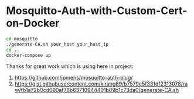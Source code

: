 # Mosquitto-Auth-with-Custom-Cert-on-Docker

```bash
cd mosquitto
./generate-CA.sh your_host your_host_ip
cd ..
docker-compose up
```
Thanks for great work which is using here in project:
 1. https://github.com/jpmens/mosquitto-auth-plug/
 2. https://gist.githubusercontent.com/kirang89/b7579e5f331df2313078/raw/fb1a72b0cd090af76b63710944401b09b1c73da0/generate-CA.sh
